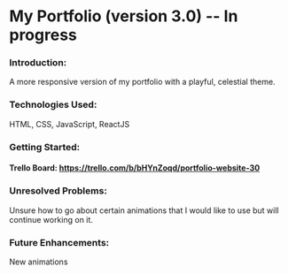 # My Portfolio (version 3.0) -- In progress

### Introduction:
A more responsive version of my portfolio with a playful, celestial theme.

### Technologies Used:
HTML, CSS, JavaScript, ReactJS

### Getting Started:
#### Trello Board: https://trello.com/b/bHYnZoqd/portfolio-website-30

### Unresolved Problems:
Unsure how to go about certain animations that I would like to use but will continue working on it.

### Future Enhancements:
New animations
